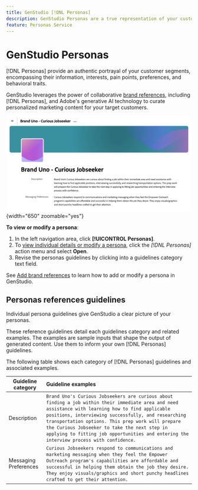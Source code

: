 ```yaml
---
title: GenStudio [!DNL Personas]
description: GenStudio Personas are a true representation of your customer segments, capturing their interests, pain points, preferences, and behavioral traits.
feature: Personas Service
---
```


# GenStudio Personas

[!DNL Personas] provide an authentic portrayal of your customer segments, encompassing their information, interests, pain points, preferences, and behavioral traits.

GenStudio leverages the power of collaborative [brand references](overview.md), including [!DNL Personas], and Adobe's generative AI technology to curate personalized marketing content for your target customers.​

![[!DNL Personas] guidelines in GenStudio](/help/assets/personas-guidelines.png){width="650" zoomable="yes"}

**To view or modify a persona**:

1. In the left navigation area, click **[!UICONTROL Personas]**.
1. To [view individual details or modify a persona](add-references.md#manage-personas), click the _[!DNL Personas]_ action menu and select **Open**.
1. Revise the personas guidelines by clicking into a guidelines category text field.

See [Add brand references](add-references.md) to learn how to add or modify a persona in GenStudio.

## Personas references guidelines

Individual persona guidelines give GenStudio a clear picture of your personas.

These reference guidelines detail each guidelines category and related examples. The examples are sample inputs that shape the output of generated content. Use them to inform your own [!DNL Personas] guidelines.

The following table shows each category of [!DNL Personas] guidelines and associated examples.

| Guideline category | Guideline examples |
| ------------------| :---------- |
| Description       | `Brand Uno's Curious Jobseekers are curious about finding a job within their immediate area and need assistance with learning how to find applicable positions, interviewing successfully, and researching transportation options. This prep work will prepare the Curious Jobseeker to take the next step in applying to fitting job opportunities and entering the interview process with confidence.` |
| Messaging Preferences        | `Curious Jobseekers respond to communications and marketing messaging when they feel the Empower Outreach program's capabilities are affordable and successful in helping them obtain the job they desire. They enjoy visuals/graphics and short punchy headlines crafted to get their attention.` |

